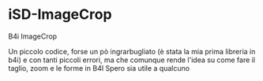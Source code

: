 # iSD-ImageCrop
B4i ImageCrop

Un piccolo codice, forse un pò ingrarbugliato (è stata la mia prima libreria in b4i) e con tanti piccoli errori, ma che comunque rende l'idea su come fare il taglio, zoom e le forme in B4I
Spero sia utile a qualcuno


<img url="https://github.com/B4X-StarDust/iSD-ImageCrop/blob/main/Video%202.gif">
